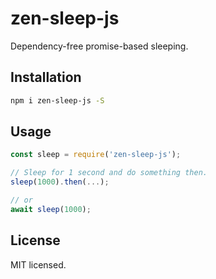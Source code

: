 # zen-sleep-js

Dependency-free promise-based sleeping.

## Installation

```sh
npm i zen-sleep-js -S
```

## Usage

```js
const sleep = require('zen-sleep-js');

// Sleep for 1 second and do something then.
sleep(1000).then(...);

// or
await sleep(1000);
```

## License

MIT licensed.
